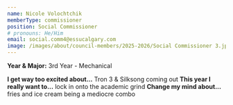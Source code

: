 ```yaml
---
name: Nicole Volochtchik
memberType: commissioner
position: Social Commissioner
# pronouns: He/Him
email: social.comm4@essucalgary.com
image: /images/about/council-members/2025-2026/Social Commissioner 3.jpg
---
```


**Year & Major:** 3rd Year - Mechanical

**I get way too excited about...** Tron 3 & Silksong coming out
**This year I really want to...** lock in onto the academic grind
**Change my mind about...** fries and ice cream being a mediocre combo
